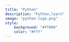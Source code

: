 ```yaml
---
title: "Python"
description: "Python,learn"
image: "python-logo.png"
style:
    background: "#ff000"
    color: "#fff"
---
```

